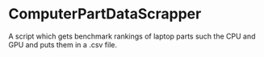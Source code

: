 # ComputerPartDataScrapper
A script which gets benchmark rankings of laptop parts such the CPU and GPU and puts them in a .csv file.
